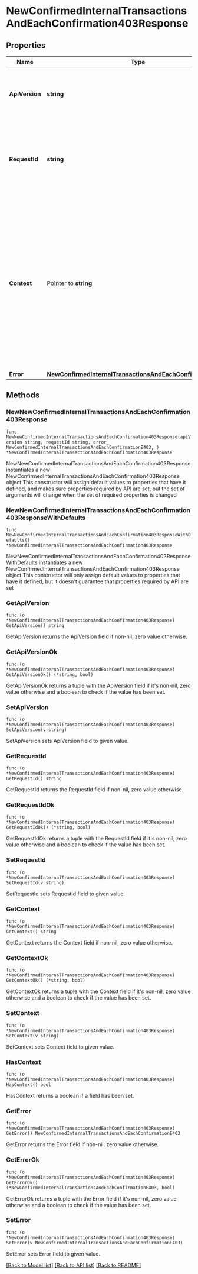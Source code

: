 # NewConfirmedInternalTransactionsAndEachConfirmation403Response

## Properties

Name | Type | Description | Notes
------------ | ------------- | ------------- | -------------
**ApiVersion** | **string** | Specifies the version of the API that incorporates this endpoint. | 
**RequestId** | **string** | Defines the ID of the request. The &#x60;requestId&#x60; is generated by Crypto APIs and it&#39;s unique for every request. | 
**Context** | Pointer to **string** | In batch situations the user can use the context to correlate responses with requests. This property is present regardless of whether the response was successful or returned as an error. &#x60;context&#x60; is specified by the user. | [optional] 
**Error** | [**NewConfirmedInternalTransactionsAndEachConfirmationE403**](NewConfirmedInternalTransactionsAndEachConfirmationE403.md) |  | 

## Methods

### NewNewConfirmedInternalTransactionsAndEachConfirmation403Response

`func NewNewConfirmedInternalTransactionsAndEachConfirmation403Response(apiVersion string, requestId string, error_ NewConfirmedInternalTransactionsAndEachConfirmationE403, ) *NewConfirmedInternalTransactionsAndEachConfirmation403Response`

NewNewConfirmedInternalTransactionsAndEachConfirmation403Response instantiates a new NewConfirmedInternalTransactionsAndEachConfirmation403Response object
This constructor will assign default values to properties that have it defined,
and makes sure properties required by API are set, but the set of arguments
will change when the set of required properties is changed

### NewNewConfirmedInternalTransactionsAndEachConfirmation403ResponseWithDefaults

`func NewNewConfirmedInternalTransactionsAndEachConfirmation403ResponseWithDefaults() *NewConfirmedInternalTransactionsAndEachConfirmation403Response`

NewNewConfirmedInternalTransactionsAndEachConfirmation403ResponseWithDefaults instantiates a new NewConfirmedInternalTransactionsAndEachConfirmation403Response object
This constructor will only assign default values to properties that have it defined,
but it doesn't guarantee that properties required by API are set

### GetApiVersion

`func (o *NewConfirmedInternalTransactionsAndEachConfirmation403Response) GetApiVersion() string`

GetApiVersion returns the ApiVersion field if non-nil, zero value otherwise.

### GetApiVersionOk

`func (o *NewConfirmedInternalTransactionsAndEachConfirmation403Response) GetApiVersionOk() (*string, bool)`

GetApiVersionOk returns a tuple with the ApiVersion field if it's non-nil, zero value otherwise
and a boolean to check if the value has been set.

### SetApiVersion

`func (o *NewConfirmedInternalTransactionsAndEachConfirmation403Response) SetApiVersion(v string)`

SetApiVersion sets ApiVersion field to given value.


### GetRequestId

`func (o *NewConfirmedInternalTransactionsAndEachConfirmation403Response) GetRequestId() string`

GetRequestId returns the RequestId field if non-nil, zero value otherwise.

### GetRequestIdOk

`func (o *NewConfirmedInternalTransactionsAndEachConfirmation403Response) GetRequestIdOk() (*string, bool)`

GetRequestIdOk returns a tuple with the RequestId field if it's non-nil, zero value otherwise
and a boolean to check if the value has been set.

### SetRequestId

`func (o *NewConfirmedInternalTransactionsAndEachConfirmation403Response) SetRequestId(v string)`

SetRequestId sets RequestId field to given value.


### GetContext

`func (o *NewConfirmedInternalTransactionsAndEachConfirmation403Response) GetContext() string`

GetContext returns the Context field if non-nil, zero value otherwise.

### GetContextOk

`func (o *NewConfirmedInternalTransactionsAndEachConfirmation403Response) GetContextOk() (*string, bool)`

GetContextOk returns a tuple with the Context field if it's non-nil, zero value otherwise
and a boolean to check if the value has been set.

### SetContext

`func (o *NewConfirmedInternalTransactionsAndEachConfirmation403Response) SetContext(v string)`

SetContext sets Context field to given value.

### HasContext

`func (o *NewConfirmedInternalTransactionsAndEachConfirmation403Response) HasContext() bool`

HasContext returns a boolean if a field has been set.

### GetError

`func (o *NewConfirmedInternalTransactionsAndEachConfirmation403Response) GetError() NewConfirmedInternalTransactionsAndEachConfirmationE403`

GetError returns the Error field if non-nil, zero value otherwise.

### GetErrorOk

`func (o *NewConfirmedInternalTransactionsAndEachConfirmation403Response) GetErrorOk() (*NewConfirmedInternalTransactionsAndEachConfirmationE403, bool)`

GetErrorOk returns a tuple with the Error field if it's non-nil, zero value otherwise
and a boolean to check if the value has been set.

### SetError

`func (o *NewConfirmedInternalTransactionsAndEachConfirmation403Response) SetError(v NewConfirmedInternalTransactionsAndEachConfirmationE403)`

SetError sets Error field to given value.



[[Back to Model list]](../README.md#documentation-for-models) [[Back to API list]](../README.md#documentation-for-api-endpoints) [[Back to README]](../README.md)


